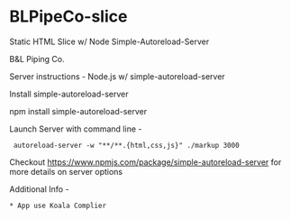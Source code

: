 # BLPipeCo-slice
Static HTML Slice w/ Node Simple-Autoreload-Server

B&L Piping Co.

Server instructions -  Node.js  w/ simple-autoreload-server

Install simple-autoreload-server 

npm install simple-autoreload-server

Launch Server with command line -

     autoreload-server -w "**/**.{html,css,js}" ./markup 3000

Checkout https://www.npmjs.com/package/simple-autoreload-server for more details on server options


Additional Info -

	* App use Koala Complier

